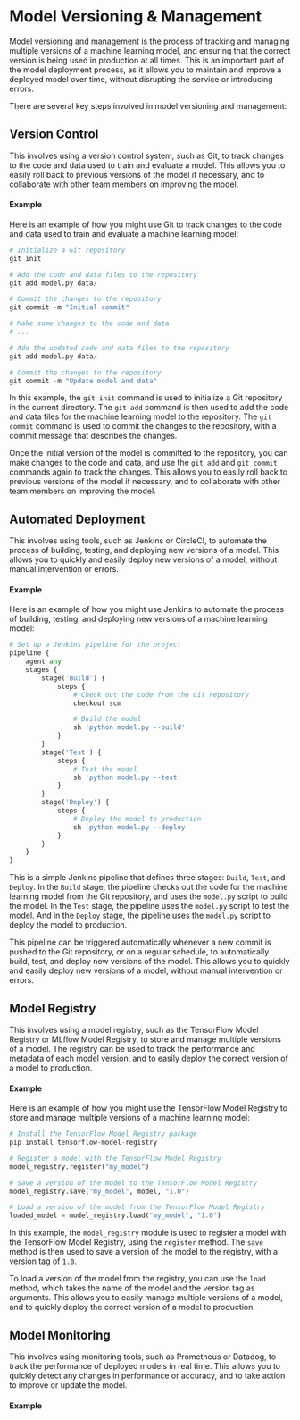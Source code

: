# Model Versioning & Management

Model versioning and management is the process of tracking and managing multiple versions of a machine learning model, and ensuring that the correct version is being used in production at all times. This is an important part of the model deployment process, as it allows you to maintain and improve a deployed model over time, without disrupting the service or introducing errors.

There are several key steps involved in model versioning and management:

## Version Control

This involves using a version control system, such as Git, to track changes to the code and data used to train and evaluate a model. This allows you to easily roll back to previous versions of the model if necessary, and to collaborate with other team members on improving the model.

#### Example

Here is an example of how you might use Git to track changes to the code and data used to train and evaluate a machine learning model:

```python
# Initialize a Git repository
git init

# Add the code and data files to the repository
git add model.py data/

# Commit the changes to the repository
git commit -m "Initial commit"

# Make some changes to the code and data
# ...

# Add the updated code and data files to the repository
git add model.py data/

# Commit the changes to the repository
git commit -m "Update model and data"
```

In this example, the `git init` command is used to initialize a Git repository in the current directory. The `git add` command is then used to add the code and data files for the machine learning model to the repository. The `git commit` command is used to commit the changes to the repository, with a commit message that describes the changes.

Once the initial version of the model is committed to the repository, you can make changes to the code and data, and use the `git add` and `git commit` commands again to track the changes. This allows you to easily roll back to previous versions of the model if necessary, and to collaborate with other team members on improving the model.

## Automated Deployment

This involves using tools, such as Jenkins or CircleCI, to automate the process of building, testing, and deploying new versions of a model. This allows you to quickly and easily deploy new versions of a model, without manual intervention or errors.

#### Example

Here is an example of how you might use Jenkins to automate the process of building, testing, and deploying new versions of a machine learning model:

```python
# Set up a Jenkins pipeline for the project
pipeline {
    agent any
    stages {
        stage('Build') {
            steps {
                # Check out the code from the Git repository
                checkout scm

                # Build the model
                sh 'python model.py --build'
            }
        }
        stage('Test') {
            steps {
                # Test the model
                sh 'python model.py --test'
            }
        }
        stage('Deploy') {
            steps {
                # Deploy the model to production
                sh 'python model.py --deploy'
            }
        }
    }
}
```

This is a simple Jenkins pipeline that defines three stages: `Build`, `Test`, and `Deploy`. In the `Build` stage, the pipeline checks out the code for the machine learning model from the Git repository, and uses the `model.py` script to build the model. In the `Test` stage, the pipeline uses the `model.py` script to test the model. And in the `Deploy` stage, the pipeline uses the `model.py` script to deploy the model to production.

This pipeline can be triggered automatically whenever a new commit is pushed to the Git repository, or on a regular schedule, to automatically build, test, and deploy new versions of the model. This allows you to quickly and easily deploy new versions of a model, without manual intervention or errors.

## Model Registry

This involves using a model registry, such as the TensorFlow Model Registry or MLflow Model Registry, to store and manage multiple versions of a model. The registry can be used to track the performance and metadata of each model version, and to easily deploy the correct version of a model to production.

#### Example

Here is an example of how you might use the TensorFlow Model Registry to store and manage multiple versions of a machine learning model:

```python
# Install the TensorFlow Model Registry package
pip install tensorflow-model-registry

# Register a model with the TensorFlow Model Registry
model_registry.register("my_model")

# Save a version of the model to the TensorFlow Model Registry
model_registry.save("my_model", model, "1.0")

# Load a version of the model from the TensorFlow Model Registry
loaded_model = model_registry.load("my_model", "1.0")
```

In this example, the `model_registry` module is used to register a model with the TensorFlow Model Registry, using the `register` method. The `save` method is then used to save a version of the model to the registry, with a version tag of `1.0`.

To load a version of the model from the registry, you can use the `load` method, which takes the name of the model and the version tag as arguments. This allows you to easily manage multiple versions of a model, and to quickly deploy the correct version of a model to production.

## Model Monitoring

This involves using monitoring tools, such as Prometheus or Datadog, to track the performance of deployed models in real time. This allows you to quickly detect any changes in performance or accuracy, and to take action to improve or update the model.

#### Example

